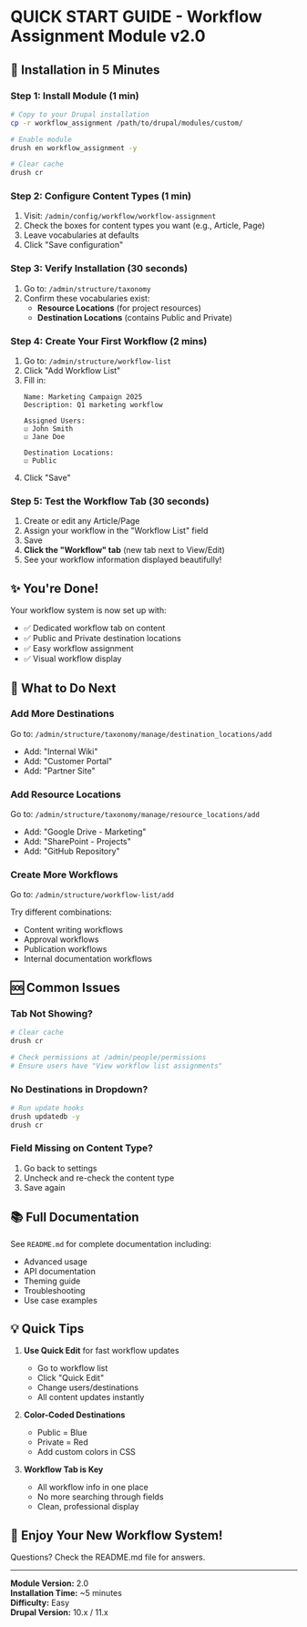 # QUICK START GUIDE - Workflow Assignment Module v2.0

## 🚀 Installation in 5 Minutes

### Step 1: Install Module (1 min)
```bash
# Copy to your Drupal installation
cp -r workflow_assignment /path/to/drupal/modules/custom/

# Enable module
drush en workflow_assignment -y

# Clear cache
drush cr
```

### Step 2: Configure Content Types (1 min)
1. Visit: `/admin/config/workflow/workflow-assignment`
2. Check the boxes for content types you want (e.g., Article, Page)
3. Leave vocabularies at defaults
4. Click "Save configuration"

### Step 3: Verify Installation (30 seconds)
1. Go to: `/admin/structure/taxonomy`
2. Confirm these vocabularies exist:
   - **Resource Locations** (for project resources)
   - **Destination Locations** (contains Public and Private)

### Step 4: Create Your First Workflow (2 mins)
1. Go to: `/admin/structure/workflow-list`
2. Click "Add Workflow List"
3. Fill in:
   ```
   Name: Marketing Campaign 2025
   Description: Q1 marketing workflow
   
   Assigned Users:
   ☑ John Smith
   ☑ Jane Doe
   
   Destination Locations:
   ☑ Public
   ```
4. Click "Save"

### Step 5: Test the Workflow Tab (30 seconds)
1. Create or edit any Article/Page
2. Assign your workflow in the "Workflow List" field
3. Save
4. **Click the "Workflow" tab** (new tab next to View/Edit)
5. See your workflow information displayed beautifully!

## ✨ You're Done!

Your workflow system is now set up with:
- ✅ Dedicated workflow tab on content
- ✅ Public and Private destination locations
- ✅ Easy workflow assignment
- ✅ Visual workflow display

## 🎯 What to Do Next

### Add More Destinations
Go to: `/admin/structure/taxonomy/manage/destination_locations/add`
- Add: "Internal Wiki"
- Add: "Customer Portal"
- Add: "Partner Site"

### Add Resource Locations
Go to: `/admin/structure/taxonomy/manage/resource_locations/add`
- Add: "Google Drive - Marketing"
- Add: "SharePoint - Projects"
- Add: "GitHub Repository"

### Create More Workflows
Go to: `/admin/structure/workflow-list/add`

Try different combinations:
- Content writing workflows
- Approval workflows
- Publication workflows
- Internal documentation workflows

## 🆘 Common Issues

### Tab Not Showing?
```bash
# Clear cache
drush cr

# Check permissions at /admin/people/permissions
# Ensure users have "View workflow list assignments"
```

### No Destinations in Dropdown?
```bash
# Run update hooks
drush updatedb -y
drush cr
```

### Field Missing on Content Type?
1. Go back to settings
2. Uncheck and re-check the content type
3. Save again

## 📚 Full Documentation

See `README.md` for complete documentation including:
- Advanced usage
- API documentation
- Theming guide
- Troubleshooting
- Use case examples

## 💡 Quick Tips

1. **Use Quick Edit** for fast workflow updates
   - Go to workflow list
   - Click "Quick Edit"
   - Change users/destinations
   - All content updates instantly

2. **Color-Coded Destinations**
   - Public = Blue
   - Private = Red
   - Add custom colors in CSS

3. **Workflow Tab is Key**
   - All workflow info in one place
   - No more searching through fields
   - Clean, professional display

## 🎉 Enjoy Your New Workflow System!

Questions? Check the README.md file for answers.

---
**Module Version:** 2.0  
**Installation Time:** ~5 minutes  
**Difficulty:** Easy  
**Drupal Version:** 10.x / 11.x
